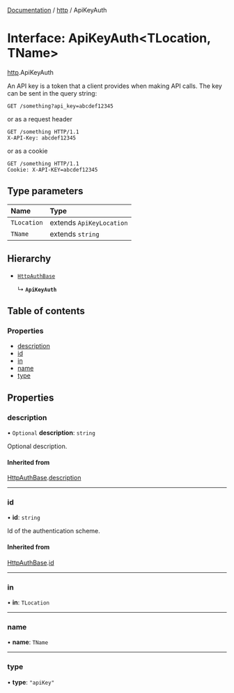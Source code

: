 [Documentation](../index.md) / [http](../modules/http.md) / ApiKeyAuth

# Interface: ApiKeyAuth<TLocation, TName\>

[http](../modules/http.md).ApiKeyAuth

An API key is a token that a client provides when making API calls. The key can be sent in the query string:
```
GET /something?api_key=abcdef12345
```

or as a request header

```
GET /something HTTP/1.1
X-API-Key: abcdef12345
```

or as a cookie

```
GET /something HTTP/1.1
Cookie: X-API-KEY=abcdef12345
```

## Type parameters

| Name | Type |
| :------ | :------ |
| `TLocation` | extends `ApiKeyLocation` |
| `TName` | extends `string` |

## Hierarchy

- [`HttpAuthBase`](http.HttpAuthBase.md)

  ↳ **`ApiKeyAuth`**

## Table of contents

### Properties

- [description](http.ApiKeyAuth.md#description)
- [id](http.ApiKeyAuth.md#id)
- [in](http.ApiKeyAuth.md#in)
- [name](http.ApiKeyAuth.md#name)
- [type](http.ApiKeyAuth.md#type)

## Properties

### description

• `Optional` **description**: `string`

Optional description.

#### Inherited from

[HttpAuthBase](http.HttpAuthBase.md).[description](http.HttpAuthBase.md#description)

___

### id

• **id**: `string`

Id of the authentication scheme.

#### Inherited from

[HttpAuthBase](http.HttpAuthBase.md).[id](http.HttpAuthBase.md#id)

___

### in

• **in**: `TLocation`

___

### name

• **name**: `TName`

___

### type

• **type**: ``"apiKey"``
